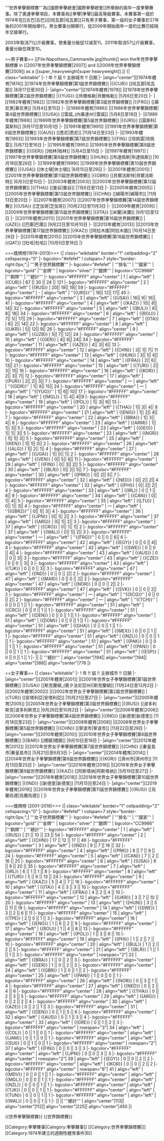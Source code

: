 '''世界拳擊錦標賽'''為[[國際拳擊總會|國際拳擊總會]]所舉辦的兩年一度拳擊賽事。除了奧運拳擊項目，本賽事為[[拳擊|拳擊]]最高等級賽事。本賽事第一屆於1974年在[[古巴|古巴]][[哈瓦那|哈瓦那]]只有男子賽事，第一屆的女子賽事於27年後的2001年開始舉行。男女賽事分開舉行，從2006年開始兩年一度的比賽已經隔年交替舉行。

2003年取消71公斤級賽事，使重量分級從12減至11。2011年取消57公斤級賽事，重量分級在降至10。

==男子賽事==
[[File:Napolitano_Cammarelle.jpg|thumb]] won the年世界拳擊錦標賽 in [[2007年世界拳擊錦標賽|2007]] and [[2009年世界拳擊錦標賽|2009]] as a [[super_heavyweight|super heavyweight]].]]
{| class="wikitable"
|-
! 年 !! 屆 !! 主辦城市 !! 日期
|-
|align="center"|[[1974年體育|1974]]
|[[1974年世界拳擊錦標賽|第1屆世界錦標賽]]
|{{CUB}} [[哈瓦那|哈瓦那]]
|8月17日至30日
|-
|align="center"|[[1974年體育|1978]]
|[[1978年世界拳擊錦標賽|第2屆世界錦標賽]]
|{{YUG}} [[貝爾格勒|貝爾格勒]]
|5月6日至20日
|-
|[[1982年體育|1982]]
|[[1982年世界拳擊錦標賽|第3屆世界錦標賽]]
|{{FRG}} [[慕尼黑|慕尼黑]]
|5月4日至15日
|-
|[[1986年體育|1986]]
|[[1986年世界拳擊錦標賽|第4屆世界錦標賽]]
|{{USA}} [[雷諾_(內華達州)|雷諾]]
|5月8日至18日
|-
|[[1989年體育|1989]]
|[[1989年世界拳擊錦標賽|第5屆世界錦標賽]]
|{{URS}} [[莫斯科|莫斯科]]
|9月17日至10月1日
|-
|[[1991年體育|1991]]
|[[1991年世界拳擊錦標賽|第6屆世界錦標賽]]
|{{AUS}} [[悉尼|悉尼]]
|11月14日至23日
|-
|[[1993年體育|1993]]
|[[1993年世界拳擊錦標賽|第7屆世界錦標賽]]
|{{FIN}} [[坦佩雷|坦佩雷]]
|5月7日至16日
|-
|[[1995年體育|1995]]
|[[1995年世界拳擊錦標賽|第8屆世界錦標賽]]
|{{GER}} [[柏林|柏林]]
|5月4日至15日
|-
|[[1997年體育|1997]]
|[[1997年世界拳擊錦標賽|第9屆世界錦標賽]]
|{{HUN}} [[布達佩斯|布達佩斯]]
|10月18日至26日
|-
|[[1999年體育|1999]]
|[[1999年世界拳擊錦標賽|第10屆世界錦標賽]]
|{{USA}} [[休士頓|休士頓]]
|8月15日至29日
|-
|[[2001年體育|2001]]
|[[2001年世界拳擊錦標賽|第11屆世界錦標賽]]
|{{GBR}} [[貝爾法斯特|貝爾法斯特]]
|6月3日至10日
|-
|[[2003年體育|2003]]
|[[2003年世界拳擊錦標賽|第12屆世界錦標賽]]
|{{THA}} [[曼谷|曼谷]]
|7月6日至13日
|-
|[[2005年體育|2005]]
|[[2005年世界拳擊錦標賽|第13屆世界錦標賽]]
|{{CHN}} [[綿陽市|綿陽市]]
|11月13日至20日
|-
|[[2007年體育|2007]]
|[[2007年世界拳擊錦標賽|第14屆世界錦標賽]]
|{{USA}} [[芝加哥|芝加哥]]
|10月23日至11月3日
|-
|[[2009年體育|2009]]
|[[2009年世界拳擊錦標賽|第15屆世界錦標賽]]
|{{ITA}} [[米蘭|米蘭]]
|9月1日至12日
|-
|[[2011年體育|2011]]
|[[2011年世界拳擊錦標賽|第16屆世界錦標賽]]
|{{AZE}} [[巴庫|巴庫]]
|9月22日至10月10日
|-
|[[2013年體育|2013]]
|[[2013年世界拳擊錦標賽|第17屆世界錦標賽]]
|{{KAZ}} [[阿拉木圖|阿拉木圖]]
|10月14日至26日
|-
|[[2015年體育|2015]]
|[[2015年世界拳擊錦標賽|第18屆世界錦標賽]]
|{{QAT}} [[杜哈|杜哈]]
|10月5日至18日
|}

===獎牌榜(1974–2013)===
{| class="wikitable" border="1" cellpadding="2" cellspacing="0"
|- bgcolor="#efefef"
! colspan=7 style="border-right:0px;";| '''男子世界錦標賽'''
|- bgcolor="#efefef"
| '''排名'''
| '''國家'''
| bgcolor="gold" |'''金牌'''
| bgcolor="silver" |'''銀牌'''
| bgcolor="CC9966" |'''銅牌'''
| '''總計'''
|- bgcolor="#FFFFFF" align="center"
| 1
| align="left" |  {{CUB}}
| 67 || 30 || 24 || 121
|- bgcolor="#FFFFFF" align="center"
| 2
| align="left" |  {{RUS}}
| 20|| 19|| 19|| 59
|- bgcolor="#FFFFFF" align="center"
| -
| align="left" |  ''{{URS}}''
| 16|| 12|| 17|| 45
|- bgcolor="#FFFFFF" align="center"
| 3
| align="left" |  {{USA}}
| 16|| 9|| 16|| 41
|- bgcolor="#FFFFFF" align="center"
| 4
| align="left" |  {{KAZ}}
| 10|| 8|| 14|| 32
|- bgcolor="#FFFFFF" align="center"
| 5
| align="left" |  {{BUL}}
| 8|| 8|| 18|| 34
|- bgcolor="#FFFFFF" align="center"
| 6
| align="left" |  {{ROU}}
| 7|| 5|| 17|| 29
|- bgcolor="#FFFFFF" align="center"
| 7
| align="left" |  {{ITA}}
| 6|| 2|| 14|| 22
|- bgcolor="#FFFFFF" align="center"
| 8
| align="left" |  {{UKR}}
| 5|| 12|| 9|| 26
|- bgcolor="#FFFFFF" align="center"
| 9
| align="left" |  {{UZB}}
| 5|| 7|| 12|| 24
|- bgcolor="#FFFFFF" align="center"
| 10
| align="left" |  {{GER}}
| 4|| 6|| 24|| 34
|- bgcolor="#FFFFFF" align="center"
| 11
| align="left" |  {{AZE}}
| 4|| 3|| 6|| 13
|- bgcolor="#FFFFFF" align="center"
| 12
| align="left" |  {{CHN}}
| 3|| 1|| 7|| 11
|- bgcolor="#FFFFFF" align="center"
| 13
| align="left" |  {{HUN}}
| 3|| 1|| 6|| 10
|- bgcolor="#FFFFFF" align="center"
| 14
| align="left" |  {{FRA}}
| 2|| 6|| 13|| 21
|- bgcolor="#FFFFFF" align="center"
| 15
| align="left" |  {{TUR}}
| 2|| 3|| 11|| 16
|- bgcolor="#FFFFFF" align="center"
| 16
| align="left" |  {{KOR}}
| 2|| 3|| 7|| 12
|- bgcolor="#FFFFFF" align="center"
| 17
| align="left" |  {{PUR}}
| 2|| 2|| 3|| 7
|- bgcolor="#FFFFFF" align="center"
| —
| align="left" |  ''{{GDR}}''
| 1|| 8|| 15|| 24
|- bgcolor="#FFFFFF" align="center"
| —
| align="left" |  ''{{YUG}}''
| 1|| 6|| 10|| 17
|- bgcolor="#FFFFFF" align="center"
| 18
| align="left" |  {{MGL}}
| 1|| 4|| 4||9
|- bgcolor="#FFFFFF" align="center"
| 19
| align="left" |  {{POL}}
| 1|| 3|| 9|| 13
|- bgcolor="#FFFFFF" align="center"
| 20
| align="left" |  {{THA}}
| 1|| 3|| 4|| 8
|- bgcolor="#FFFFFF" align="center"
| 21
| align="left" |  {{ENG}}
| 1|| 2|| 4|| 7
|- bgcolor="#FFFFFF" align="center"
| 22
| align="left" |  {{BRA}}
| 1|| 3|| 4|| 8
|- bgcolor="#FFFFFF" align="center"
| 23
| align="left" |  {{ARM}}
| 1|| 1|| 3|| 5
|- bgcolor="#FFFFFF" align="center"
| 23
| align="left" |  {{GEO}}
| 1|| 1|| 3|| 5
|- bgcolor="#FFFFFF" align="center"
| 23
| align="left" |  {{NGR}}
| 1|| 1|| 3|| 5
|- bgcolor="#FFFFFF" align="center"
| 25
| align="left" |  {{KEN}}
| 1|| 1|| 0|| 2
|- bgcolor="#FFFFFF" align="center"
| 26
| align="left" |  {{ALG}}
| 1|| 2|| 1|| 4
|- bgcolor="#FFFFFF" align="center"
| 27
| align="left" |  {{UGA}}
| 1|| 0|| 1|| 2
|- bgcolor="#FFFFFF" align="center"
| 28
| align="left" |  {{VEN}}
| 0|| 5|| 6|| 11
|- bgcolor="#FFFFFF" align="center"
| 29
| align="left" |  {{FIN}}
| 0|| 3|| 2|| 5
|- bgcolor="#FFFFFF" align="center"
| 30
| align="left" |  {{BLR}}
| 0|| 2|| 5|| 7
|- bgcolor="#FFFFFF" align="center"
| 30
| align="left" |  {{PRK}}
| 0|| 2|| 5|| 7
|- bgcolor="#FFFFFF" align="center"
| 32
| align="left" |  {{NED}}
| 0|| 2|| 2|| 4
|- bgcolor="#FFFFFF" align="center"
| 32
| align="left" |  {{PHI}}
| 0|| 2|| 2|| 4
|- bgcolor="#FFFFFF" align="center"
| 33
| align="left" |  {{IRL}}
| 0 || 1 || 8|| 9
|- bgcolor="#FFFFFF" align="center"
| 34
| align="left" |  {{CAN}}
| 0|| 1|| 4|| 5
|- bgcolor="#FFFFFF" align="center"
| 35
| align="left" |  {{LTU}}
| 0|| 1|| 3|| 4
|- bgcolor="#FFFFFF" align="center"
| —
| align="left" |  ''{{GBR2}}''
| 0|| 1|| 3|| 4
|- bgcolor="#FFFFFF" align="center"
| 36
| align="left" |  {{JPN}}
| 0|| 1|| 2|| 3
|- bgcolor="#FFFFFF" align="center"
| 37
| align="left" |  {{ARG}}
| 0|| 1|| 2|| 3
|- bgcolor="#FFFFFF" align="center"
| 37
| align="left" |  {{CRO}}
| 0|| 1|| 1|| 2
|- bgcolor="#FFFFFF" align="center"
| 37
| align="left" |  {{WAL}}
| 0|| 1|| 2|| 3
|- bgcolor="#FFFFFF" align="center"
| —
| align="left" |  ''{{FRG}}''
| 0 || 0 || 6|| 6
|- bgcolor="#FFFFFF" align="center"
| 42
| align="left" |  {{EGY}}
| 0 || 0 || 4|| 4
|- bgcolor="#FFFFFF" align="center"
| 42
| align="left" |  {{SWE}}
| 0 || 0 || 4|| 4
|- bgcolor="#FFFFFF" align="center"
| 43
| align="left" |  {{AUS}}
| 0 || 0 || 3|| 3
|- bgcolor="#FFFFFF" align="center"
| 43
| align="left" |  {{CZE}}
| 0 || 0 || 3|| 3
|- bgcolor="#FFFFFF" align="center"
| 43
| align="left" |  {{TJK}}
| 0 || 0 || 3|| 3
|- bgcolor="#FFFFFF" align="center"
| 47
| align="left" |  {{IND}}
| 0 || 0 || 2|| 2
|- bgcolor="#FFFFFF" align="center"
| 47
| align="left" |  {{MAR}}
| 0 || 0 || 2|| 2
|- bgcolor="#FFFFFF" align="center"
| 47
| align="left" |  {{NOR}}
| 0 || 0 || 2|| 2
|- bgcolor="#FFFFFF" align="center"
| 47
| align="left" |  {{SVK}}
| 0 || 0 || 2|| 2
|- bgcolor="#FFFFFF" align="center"
| —
| align="left" |  ''{{SCG}}''
| 0 || 0 || 2|| 2
|- bgcolor="#FFFFFF" align="center"
| —
| align="left" |  ''{{TCH}}''
| 0 || 0 || 1 || 1
|- bgcolor="#FFFFFF" align="center"
| 51
| align="left" |  {{CRC}}
| 0 || 0 || 1 || 1
|- bgcolor="#FFFFFF" align="center"
| 51
| align="left" |  {{DEN}}
| 0 || 0 || 1 || 1
|- bgcolor="#FFFFFF" align="center"
| 51
| align="left" |  {{DOM}}
| 0 || 0 || 1 || 1
|- bgcolor="#FFFFFF" align="center"
| 51
| align="left" |  {{GHA}}
| 0 || 0 || 1 || 1
|- bgcolor="#FFFFFF" align="center"
| 51
| align="left" |  {{MEX}}
| 0 || 0 || 1 || 1
|- bgcolor="#FFFFFF" align="center"
| 51
| align="left" |  {{NZL}}
| 0 || 0 || 1 || 1
|- bgcolor="#FFFFFF" align="center"
| 51
| align="left" |  {{PAK}}
| 0 || 0 || 1 || 1
|- bgcolor="#FFFFFF" align="center"
| 51
| align="left" |  {{PAN}}
| 0 || 0 || 1 || 1
|- bgcolor="#FFFFFF" align="center"
| 51
| align="left" |  {{ESP}}
| 0 || 0 || 1 || 1
|-
|| || '''總計'''
| align="center"|194|| align="center"|194|| align="center"|388|| align="center"|776
|}

==女子賽事==
{| class="wikitable"
|-
! 年 !! 屆 !! 主辦城市 !! 日期
|-
|align="center"|[[2001年體育|2001]]
|[[2001年世界女子拳擊錦標賽|第1屆世界錦標賽]]
|{{USA}} [[斯克蘭頓_(賓夕法尼亞州)|斯克蘭頓]]
|11月24日至12月2日
|-
|[[2002年體育|2002]]
|[[2002年世界女子拳擊錦標賽|第2屆世界錦標賽]]
|{{TUR}} [[安塔利亞|安塔利亞]]
|10月21日至27日
|-
|align="center"|[[2005年體育|2005]]
|[[2005年世界女子拳擊錦標賽|第3屆世界錦標賽]]
|{{RUS}} [[波多利斯克|波多利斯克]]
|9月26日至10月2日
|-
|align="center"|[[2006年體育|2006]]
|[[2006年世界女子拳擊錦標賽|第4屆世界錦標賽]]
|{{IND}} [[新德里|新德里]]
|11月18日至23日
|-
|align="center"|[[2008年體育|2008]]
|[[2008年世界女子拳擊錦標賽|第5屆世界錦標賽]]
|{{CHN}} [[寧波市|寧波市]]
|11月22日至29日
|-
|align="center"|[[2010年體育|2010]]
|[[2010年世界女子拳擊錦標賽|第6屆世界錦標賽]]
|{{BAR}} [[橋鎮|橋鎮]]
|9月10日至18日
|-
|align="center"|[[2012年體育|2012]]
|[[2012年世界女子拳擊錦標賽|第7屆世界錦標賽]]
|{{CHN}} [[秦皇島市|秦皇島市]]
|5月21日至6月3日
|-
|align="center"|[[2014年體育|2014]]
|[[2014年世界女子拳擊錦標賽|第8屆世界錦標賽]]
|{{KOR}} [[濟州市|濟州市]]
|11月13日至25日
|-
|align="center"|[[2016年體育|2016]]
|[[2016年世界女子拳擊錦標賽|第9屆世界錦標賽]]
|{{KAZ}} [[阿斯塔纳|阿斯塔纳]]
|5月19日至27日
|-
|align="center"|[[2018年體育|2018]]
|[[2018年世界女子拳擊錦標賽|第10屆世界錦標賽]]
|{{IND}} [[新德里|新德里]]
|11月15日至24日
|-
|align="center"|[[2019年體育|2019]]
|[[2019年世界女子拳擊錦標賽|第11屆世界錦標賽]]
|{{RUS}} [[烏蘭烏德|烏蘭烏德]]
|
|}

===獎牌榜 (2001–2018)===
{| class="wikitable" border="1" cellpadding="2" cellspacing="0"
|- bgcolor="#efefef"
! colspan=7 style="border-right:0px;";| '''女子世界錦標賽'''
|- bgcolor="#efefef"
| '''排名'''
| '''國家'''
| bgcolor="gold" |'''金牌'''
| bgcolor="silver" |'''銀牌'''
| bgcolor="CC9966" |'''銅牌'''
| '''總計'''
|- bgcolor="#FFFFFF" align="center"
| 1
| align="left" |  {{RUS}}
| 21 || 10 || 23 || 54
|- bgcolor="#FFFFFF" align="center"
| 2
| align="left" |  {{CHN}}
| 17 || 12 || 17 || 46
|- bgcolor="#FFFFFF" align="center"
| 3
| align="left" |  {{IND}}
| 9 || 7 || 16 || 32
|- bgcolor="#FFFFFF" align="center"
| 4
| align="left" |  {{PRK}}
| 8 || 7 || 9 || 24
|- bgcolor="#FFFFFF" align="center"
| 5
| align="left" |  {{CAN}}
| 7 || 2 || 16 || 25
|- bgcolor="#FFFFFF" align="center"
| 6
| align="left" |  {{USA}}
| 6 || 9 || 20 || 35
|- bgcolor="#FFFFFF" align="center"
| 7
| align="left" |  {{IRL}}
| 6 || 1 || 1 || 8
|- bgcolor="#FFFFFF" align="center"
| 8
| align="left" |  {{TUR}}
| 5 || 6 || 13 || 24
|- bgcolor="#FFFFFF" align="center"
| 9
| align="left" |  {{KAZ}}
| 5 || 4 || 7 || 16
|- bgcolor="#FFFFFF" align="center"
| 10
| align="left" |  {{ITA}}
| 4 || 3 || 3 || 10
|- bgcolor="#FFFFFF" align="center"
| 11
| align="left" |  {{FRA}}
| 4 || 2 || 4 || 10
|- bgcolor="#FFFFFF" align="center"
| 12
| align="left" |  {{UKR}}
| 3 || 7 || 10 || 20
|- bgcolor="#FFFFFF" align="center"
| 13
| align="left" |  {{HUN}}
| 3 || 5 || 11 || 19
|- bgcolor="#FFFFFF" align="center"
| 14
| align="left" |  {{SWE}}
| 3 || 2 || 6 || 11
|- bgcolor="#FFFFFF" align="center"
| 15
| align="left" |  {{TPE}}
| 2 || 0 || 1 || 3
|- bgcolor="#FFFFFF" align="center"
| 16
| align="left" |  {{ENG}}
| 1 || 6 || 2 || 9
|- bgcolor="#FFFFFF" align="center"
| 17
| align="left" |  {{ROU}}
| 1 || 4 || 8 || 13
|- bgcolor="#FFFFFF" align="center"
| 18
| align="left" |  {{POL}}
| 1 || 3 || 6 || 10
|- bgcolor="#FFFFFF" align="center"
| 19
| align="left" |  {{PHI}}
| 1 || 2 || 7 || 10
|- bgcolor="#FFFFFF" align="center"
| 20
| align="left" |  {{BUL}}
| 1 || 2 || 2 || 5
|- bgcolor="#FFFFFF" align="center"
| 21
| align="left" |  {{BLR}}
| 1 || 1 || 1 || 3
|- bgcolor="#FFFFFF" align="center"
| rowspan="2"| 22
| align="left" |  {{BRA}}
| 1 || 0 || 2 || 3
|- bgcolor="#FFFFFF" align="center"
| align="left" |  {{GER}}
| 1 || 0 || 2 || 3
|- bgcolor="#FFFFFF" align="center"
| 24
| align="left" |  {{GBR}}
| 1 || 0 || 1 || 2
|- bgcolor="#FFFFFF" align="center"
| 25
| align="left" |  {{PAN}}
| 1 || 0 || 0 || 1
|- bgcolor="#FFFFFF" align="center"
| 26
| align="left" |  {{NOR}}
| 0 || 3 || 1 || 4
|- bgcolor="#FFFFFF" align="center"
| 27
| align="left" |  {{NED}}
| 0 || 2 || 4 || 6
|- bgcolor="#FFFFFF" align="center"
| 28
| align="left" |  {{THA}}
| 0 || 2 || 3 || 5
|- bgcolor="#FFFFFF" align="center"
| 29
| align="left" |  {{ARG}}
| 0 || 2 || 2 || 4
|- bgcolor="#FFFFFF" align="center"
| 30
| align="left" |  {{AZE}}
| 0 || 2 || 1 || 3
|- bgcolor="#FFFFFF" align="center"
| 31
| align="left" |  {{DEN}}
| 0 || 1 || 5 || 6
|- bgcolor="#FFFFFF" align="center"
| 32
| align="left" |  {{AUS}}
| 0 || 1 || 3 || 4
|- bgcolor="#FFFFFF" align="center"
| 33
| align="left" |  {{GRE}}
| 0 || 1 || 2 || 3
|- bgcolor="#FFFFFF" align="center"
| rowspan="3"| 34
| align="left" |  {{COL}}
| 0 || 1 || 0 || 1
|- bgcolor="#FFFFFF" align="center"
| align="left" |  {{JAM}}
| 0 || 1 || 0 || 1
|- bgcolor="#FFFFFF" align="center"
| align="left" |  {{SUI}}
| 0 || 1 || 0 || 1
|- bgcolor="#FFFFFF" align="center"
| rowspan="2"| 37
| align="left" |  {{FIN}}
| 0 || 0 || 3 || 3
|- bgcolor="#FFFFFF" align="center"
| align="left" |  {{JPN}}
| 0 || 0 || 3 || 3
|- bgcolor="#FFFFFF" align="center"
| rowspan="2"| 39
| align="left" |  {{EGY}}
| 0 || 0 || 2 || 2
|- bgcolor="#FFFFFF" align="center"
| align="left" |  {{KOR}}
| 0 || 0 || 2 || 2
|- bgcolor="#FFFFFF" align="center"
| rowspan="6"| 41
| align="left" |  {{MDV}}
| 0 || 0 || 1 || 1
|- bgcolor="#FFFFFF" align="center"
| align="left" |  {{MGL}}
| 0 || 0 || 1 || 1
|- bgcolor="#FFFFFF" align="center"
| align="left" |  {{NZL}}
| 0 || 0 || 1 || 1
|- bgcolor="#FFFFFF" align="center"
| align="left" |  {{TJK}}
| 0 || 0 || 1 || 1
|- bgcolor="#FFFFFF" align="center"
| align="left" |  {{TUN}}
| 0 || 0 || 1 || 1
|- bgcolor="#FFFFFF" align="center"
| align="left" |  {{WAL}}
| 0 || 0 || 1 || 1
|-
|| || '''總計'''
| align="center"|113|| align="center"|112|| align="center"|225|| align="center"|450
|}

{{世界拳擊錦標賽}}
{{世界錦標賽}}

[[Category:拳擊賽事|Category:拳擊賽事]]
[[Category:世界拳擊錦標賽|]]
[[Category:1974年建立的週期性體育事件|B]]